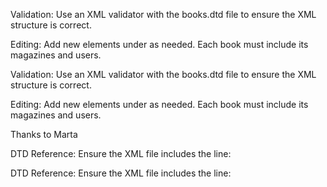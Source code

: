 Validation: Use an XML validator with the books.dtd file to ensure the XML structure is correct.

Editing: Add new <book> elements under <books> as needed. Each book must include its magazines and users.

Validation: Use an XML validator with the books.dtd file to ensure the XML structure is correct.

Editing: Add new <book> elements under <books> as needed. Each book must include its magazines and users.

Thanks to Marta

DTD Reference: Ensure the XML file includes the line:
<!DOCTYPE books SYSTEM "books.dtd">


DTD Reference: Ensure the XML file includes the line:
<!DOCTYPE books SYSTEM "books.dtd">
